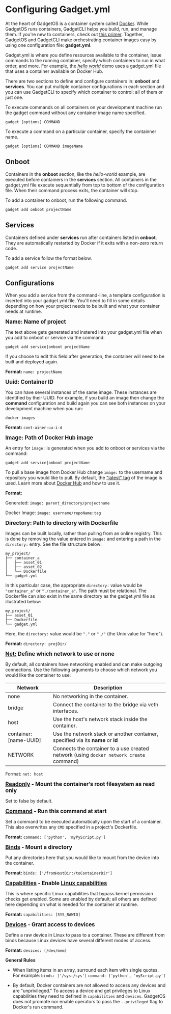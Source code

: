 # Configuring Gadget.yml

At the heart of GadgetOS is a container system called [Docker](https://docs.docker.com/). While GadgetOS runs containers,  GadgetCLI helps you build, run, and manage them.
 If you're new to containers, check out [this primer](https://docs.docker.com/get-started/#a-brief-explanation-of-containers). Together, GadgetOS and GadgetCLI make orchestrating container images easy by using one configuration file: **gadget.yml**.

Gadget.yml is where you define resources available to the container, issue commands to the running container, specify which containers to run in what order, and more. For example, the [*hello world*](https://docs.getchip.com/gadget.html#hello-world) demo uses a gadget.yml file that uses a container available on Docker Hub.

There are two sections to define and configure containers in: **onboot** and **services**. You can put multiple container configurations in each section and you can use GadgetCLI to specify which container to control: all of them or just one.

To execute commands on all containers on your development machine run the gadget command without any container image name specified.

```
gadget [options] COMMAND
```

To execute a command on a particular container, specify the containner name. 

```
gadget [options] COMMAND imageName
```

## Onboot

Containers in the **onboot** section, like the *hello-world* example, are executed before containers in the **services** section. All containers in the gadget.yml file execute sequentially from top to bottom of the configuration file. When their command process exits, the container will stop.

To add a container to onboot, run the following command.

```
gadget add onboot projectName
```

## Services

Containers defined under **services** run after containers listed in **onboot**. They are automatically restarted by Docker if it exits with a non-zero return code.

To add a service follow the format below.

```
gadget add service projectName
```


## Configurations

When you add a service from the command-line, a template configuration is inserted into your gadget.yml file. You'll need to fill in some details depending on how your project needs to be built and what your container needs at runtime.

<span style="font-size: 17px">**Name: Name of project**</span>

The text above gets generated and instered into your gadget.yml file when you add to onboot or service via the command:

```     
gadget add service|onboot projectName
``` 

If you choose to edit this field after generation, the container will need to be built and deployed again.

__Format:__ `name: projectName`

<span style="font-size: 17px">**Uuid: Container ID**</span>

You can have several instances of the same image. These instances are identified by their UUID. For example, if you build an image then change the **command** configuration and build again you can see both instances on your development machine when you run:

```
docker images
```
__Format:__ `cont-ainer-uu-i-d`

<span style="font-size: 17px">**Image: Path of Docker Hub image**</span>

An entry for `image:` is generated when you add to onboot or services via the command:

```
gadget add service|onboot projectName
```

To pull a base image from Docker Hub change `image:` to the username and repository you would like to pull. By default, the ["latest" tag](https://docs.docker.com/get-started/part2/#tag-the-image) of the image is used. Learn more about [Docker Hub](https://docs.docker.com/docker-hub/) and how to use it.

__Format:__

Generated: `image: parent_directory/projectname`

Docker Image: `image: username/repoName:tag`

<span style="font-size: 17px">**Directory: Path to directory with Dockerfile**</span>

Images can be built locally, rather than pulling from an online registry. This is done by removing the value entered in `image:` and entering a path in the `directory:` entry. See the file structure below:

```
my_project/
├── container_a
│   ├── asset_01
│   ├── asset_02
│   └── Dockerfile
└── gadget.yml
```
In this particular case, the appropriate `directory:` value would be `"container_a"` or `"./container_a"`. The path must be relational. The Dockerfile can also exist in the same directory as the gadget.yml file as illustrated below:

```
my_project/
├── asset_01
├── Dockerfile
└── gadget.yml
```
Here, the `directory:` value would be `"."` or `"./"` (the Unix value for "here").

__Format:__ `directory: projDir/`

<span style="font-size: 17px">**[Net:](https://docs.docker.com/engine/reference/run/#network-settings) Define which network to use or none**</span>

By default, all containers have networking enabled and can make outgoing connections. Use the following arguments to choose which network you would like the container to use:

| Network                | Description                                                                             |
|------------------------|-----------------------------------------------------------------------------------------|
| none                   | No networking in the container.                                                         |
| bridge                 | Connect the container to the bridge via veth interfaces.                                |
| host                   | Use the host's network stack inside the container.                                      |
| container: [name-UUID] | Use the network stack or another container, specified via its __name__ or __id__        |
| NETWORK                | Connects the container to a use created network (using `docker network create` command) |

Format: `net: host`


<span style="font-size: 17px">**[Readonly](https://docs.docker.com/engine/reference/commandline/run/#usage) - Mount the container’s root filesystem as read only**</span>

Set to false by default.

<span style="font-size: 17px">**[Command](https://docs.docker.com/engine/reference/builder/#cmd) - Run this command at start**</span>
	
Set a command to be executed automatically upon the start of a container. This also overwrites any `CMD` specified in a project's Dockerfile.

__Format:__ `command: ['python', 'myPyScript.py']`
	
<span style="font-size: 17px">**[Binds](https://docs.docker.com/engine/reference/commandline/run/#mount-volume--v-read-only) - Mount a directory**</span> 
	
Put any directories here that you would like to mount from the device into the container. 

__Format:__ `binds: ['/fromHostDir:/toContainerDir']`

<span style="font-size: 17px">**[Capabilities](https://docs.docker.com/engine/reference/run/#runtime-privilege-and-linux-capabilities) - Enable [Linux capabilities](http://man7.org/linux/man-pages/man7/capabilities.7.html)**</span>
	
This is where specific Linux capabilities that bypass kernel permission checks get enabled. Some are enabled by default; all others are defined here depending on what is needed for the container at runtime.

__Format:__ `capabilities: [SYS_RAWIO]`

<span style="font-size: 17px">**[Devices](https://docs.docker.com/engine/reference/run/#runtime-privilege-and-linux-capabilities) - Grant access to devices**</span>
	
Define a raw device in Linux to pass to a container. These are different from binds because Linux devices have several different modes of access.

__Format:__ `devices: [/dev/mem]`

**General Rules**

* When listing items in an array, surround each item with single quotes. For example:
	`binds: ['/sys:/sys']`
	`command: ['python', 'myScript.py']`
	
* By default, Docker containers are not allowed to access any devices and are "unprivileged." To access a device and get privileges to Linux capabilities they need to defined in `capabilities` and `devices`. GadgetOS does not promote nor enable operators to pass the `--privileged` flag to Docker's run command.




